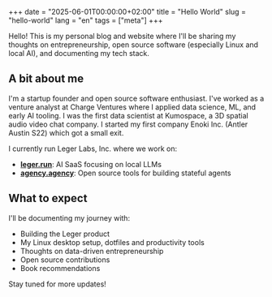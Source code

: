 +++
date = "2025-06-01T00:00:00+02:00"
title = "Hello World"
slug = "hello-world"
lang = "en"
tags = ["meta"]
+++

Hello! This is my personal blog and website where I'll be sharing my thoughts on entrepreneurship, open source software (especially Linux and local AI), and documenting my tech stack.

## A bit about me

I'm a startup founder and open source software enthusiast. I've worked as a venture analyst at Charge Ventures where I applied data science, ML, and early AI tooling. I was the first data scientist at Kumospace, a 3D spatial audio video chat company. I started my first company Enoki Inc. (Antler Austin S22) which got a small exit. 

I currently run Leger Labs, Inc. where we work on:

- **[leger.run](https://www.leger.run)**: AI SaaS focusing on local LLMs
- **[agency.agency](https://www.agency.agency)**: Open source tools for building stateful agents

## What to expect

I'll be documenting my journey with:

- Building the Leger product
- My Linux desktop setup, dotfiles and productivity tools
- Thoughts on data-driven entrepreneurship
- Open source contributions
- Book recommendations

Stay tuned for more updates!
